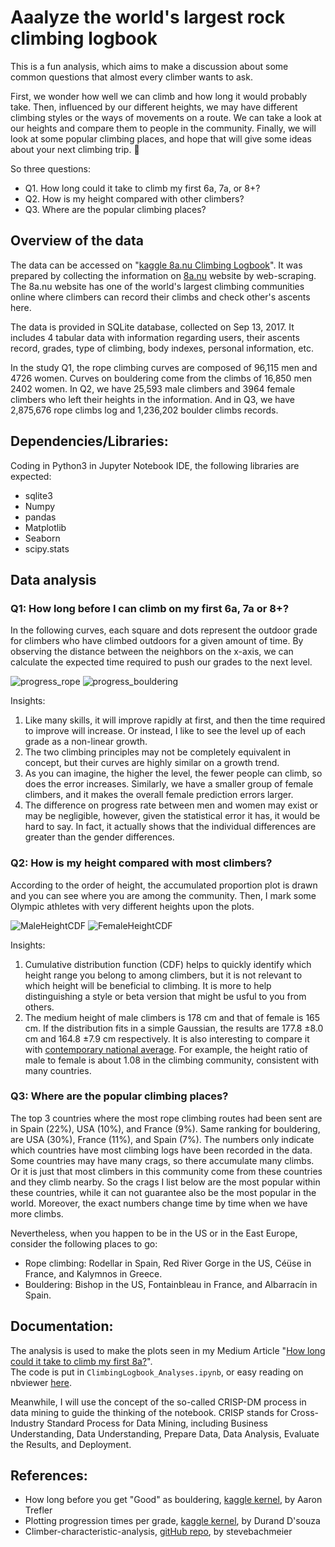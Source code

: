 # Aaalyze the world's largest rock climbing logbook
This is a fun analysis, which aims to make a discussion about some common questions that almost every climber wants to ask. 

First, we wonder how well we can climb and how long it would probably take. Then, influenced by our different heights, we may have different climbing styles or the ways of movements on a route. We can take a look at our heights and compare them to people in the community. Finally, we will look at some popular climbing places, and hope that will give some ideas about your next climbing trip. :climbing:  

So three questions:
* Q1. How long could it take to climb my first 6a, 7a, or 8+?
* Q2. How is my height compared with other climbers?
* Q3. Where are the popular climbing places?

## Overview of the data
The data can be accessed on "[kaggle 8a.nu Climbing Logbook](https://www.kaggle.com/dcohen21/8anu-climbing-logbook)". It was prepared by collecting the information on [8a.nu](https://www.8a.nu) website by web-scraping. The 8a.nu website has one of the world's largest climbing communities online where climbers can record their climbs and check other's ascents here.

The data is provided in SQLite database, collected on Sep 13, 2017. It includes 4 tabular data with information regarding users, their ascents record, grades, type of climbing, body indexes, personal information, etc.

In the study Q1, the rope climbing curves are composed of 96,115 men and 4726 women. Curves on bouldering come from the climbs of 16,850 men 2402 women.
In Q2, we have 25,593 male climbers and 3964 female climbers who left their heights in the information.
And in Q3, we have 2,875,676 rope climbs log and 1,236,202 boulder climbs records.

## Dependencies/Libraries:
Coding in Python3 in Jupyter Notebook IDE, the following libraries are expected: 
* sqlite3
* Numpy
* pandas
* Matplotlib
* Seaborn
* scipy.stats

## Data analysis
### Q1: How long before I can climb on my first 6a, 7a or 8+?
In the following curves, each square and dots represent the outdoor grade for climbers who have climbed outdoors for a given amount of time. By observing the distance between the neighbors on the x-axis, we can calculate the expected time required to push our grades to the next level.

![progress_rope](plot/progress_rope.png)
![progress_bouldering](plot/progress_bouldering.png)

Insights:
1. Like many skills, it will improve rapidly at first, and then the time required to improve will increase. Or instead, I like to see the level up of each grade as a non-linear growth.
2. The two climbing principles may not be completely equivalent in concept, but their curves are highly similar on a growth trend.
3. As you can imagine, the higher the level, the fewer people can climb, so does the error increases. Similarly, we have a smaller group of female climbers, and it makes the overall female prediction errors larger.
4. The difference on progress rate between men and women may exist or may be negligible, however, given the statistical error it has, it would be hard to say. In fact, it actually shows that the individual differences are greater than the gender differences.

### Q2: How is my height compared with most climbers?
According to the order of height, the accumulated proportion plot is drawn and you can see where you are among the community. Then, I mark some Olympic athletes with very different heights upon the plots. 

![MaleHeightCDF](plot/MaleHeightCDF.png)
![FemaleHeightCDF](plot/FemaleHeightCDF.png)

Insights:
1. Cumulative distribution function (CDF) helps to quickly identify which height range you belong to among climbers, but it is not relevant to which height will be beneficial to climbing. It is more to help distinguishing a style or beta version that might be usful to you from others.
2. The medium height of male climbers is 178 cm and that of female is 165 cm. If the distribution fits in a simple Gaussian, the results are 177.8 ±8.0 cm and 164.8 ±7.9 cm respectively. It is also interesting to compare it with [contemporary national average](https://en.wikipedia.org/wiki/Average_human_height_by_country). For example, the height ratio of male to female is about 1.08 in the climbing community, consistent with many countries.

### Q3: Where are the popular climbing places?
The top 3 countries where the most rope climbing routes had been sent are in Spain (22%), USA (10%), and France (9%). Same ranking for bouldering, are USA (30%), France (11%), and Spain (7%). The numbers only indicate which countries have most climbing logs have been recorded in the data. Some countries may have many crags, so there accumulate many climbs. Or it is just that most climbers in this community come from these countries and they climb nearby. So the crags I list below are the most popular within these countries, while it can not guarantee also be the most popular in the world. Moreover, the exact numbers change time by time when we have more climbs.

Nevertheless, when you happen to be in the US or in the East Europe, consider the following places to go:
* Rope climbing: Rodellar	in Spain, Red River Gorge in the US, Céüse in France, and Kalymnos in Greece.  
* Bouldering: Bishop in the US, Fontainbleau in France, and Albarracín in Spain. 


## Documentation:
The analysis is used to make the plots seen in my Medium Article "[How long could it take to climb my first 8a?](https://kate-d.medium.com/how-long-could-it-take-to-climb-my-first-8a-d841f2573518)".   
The code is put in `ClimbingLogbook_Analyses.ipynb`, or easy reading on nbviewer [here](https://nbviewer.org/github/yduh/climberStat/blob/main/climbingLogbook_Analyses.ipynb).

Meanwhile, I will use the concept of the so-called CRISP-DM process in data mining to guide the thinking of the notebook. CRISP stands for Cross-Industry Standard Process for Data Mining, including Business Understanding, Data Understanding, Prepare Data, Data Analysis, Evaluate the Results, and Deployment.

## References:
* How long before you get "Good" as bouldering, [kaggle kernel](https://www.kaggle.com/aarontrefler/how-long-before-you-get-good-at-bouldering), by Aaron Trefler
* Plotting progression times per grade, [kaggle kernel](https://www.kaggle.com/durand1/plotting-progression-times-per-grade), by Durand D'souza
* Climber-characteristic-analysis, [gitHub repo](https://github.com/stevebachmeier/climber-characteristic-analysis), by stevebachmeier
